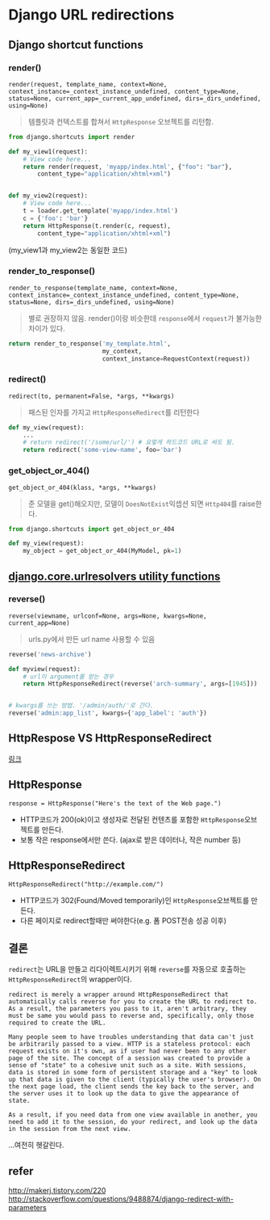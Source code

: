 
# Django URL redirections

## Django shortcut functions
### render()
`render(request, template_name, context=None, context_instance=_context_instance_undefined, content_type=None, status=None, current_app=_current_app_undefined, dirs=_dirs_undefined, using=None)`
> 템플릿과 컨텍스트를 합쳐서 `HttpResponse` 오브젝트를 리턴함.

```python
from django.shortcuts import render

def my_view1(request):
    # View code here...
    return render(request, 'myapp/index.html', {"foo": "bar"},
        content_type="application/xhtml+xml")


def my_view2(request):
    # View code here...
    t = loader.get_template('myapp/index.html')
    c = {'foo': 'bar'}
    return HttpResponse(t.render(c, request),
        content_type="application/xhtml+xml")
```
(my_view1과 my_view2는 동일한 코드)

### render_to_response()
`render_to_response(template_name, context=None, context_instance=_context_instance_undefined, content_type=None, status=None, dirs=_dirs_undefined, using=None)`
> 별로 권장하지 않음. render()이랑 비슷한데 `response`에서 `request`가 불가능한 차이가 있다.

```python
return render_to_response('my_template.html',
                          my_context,
                          context_instance=RequestContext(request))
```

### redirect()
`redirect(to, permanent=False, *args, **kwargs)`
> 패스된 인자를 가지고 `HttpResponseRedirect`를 리턴한다

```python
def my_view(request):
    ...
    # return redirect('/some/url/') # 요렇게 하드코드 URL로 써도 됨.
    return redirect('some-view-name', foo='bar')

```

### get_object_or_404()
`get_object_or_404(klass, *args, **kwargs)`
> 준 모델을 get()해오지만, 모델이 `DoesNotExist`익셉션 되면 `Http404`를 raise한다.

```python
from django.shortcuts import get_object_or_404

def my_view(request):
    my_object = get_object_or_404(MyModel, pk=1)
```

## [django.core.urlresolvers utility functions](https://docs.djangoproject.com/en/1.9/ref/urlresolvers/)
### reverse()
`reverse(viewname, urlconf=None, args=None, kwargs=None, current_app=None)`
> urls.py에서 만든 url name 사용할 수 있음

```python
reverse('news-archive')

def myview(request):
    # url이 argument를 받는 경우
    return HttpResponseRedirect(reverse('arch-summary', args=[1945])) 


# kwargs를 쓰는 방법. '/admin/auth/'로 간다.
reverse('admin:app_list', kwargs={'app_label': 'auth'})
```


## HttpRespose VS HttpResponseRedirect
[링크](http://stackoverflow.com/questions/1921523/django-what-is-the-difference-b-w-httpresponse-vs-httpresponseredirect-vs-rende)
## HttpResponse
`response = HttpResponse("Here's the text of the Web page.")`
- HTTP코드가 200(ok)이고 생성자로 전달된 컨텐츠를 포함한 `HttpResponse`오브젝트를 만든다.
- 보통 작은 response에서만 쓴다. (ajax로 받은 데이터나, 작은 number 등)

## HttpResponseRedirect
`HttpResponseRedirect("http://example.com/")`
- HTTP코드가 302(Found/Moved temporarily)인 `HttpResponse`오브젝트를 만든다.
- 다른 페이지로 redirect할때만 써야한다(e.g. 폼 POST전송 성공 이후)

## 결론
`redirect`는 URL을 만들고 리다이렉트시키기 위해 `reverse`를 자동으로 호출하는 `HttpResponseRedirect`의 wrapper이다. 

```
redirect is merely a wrapper around HttpResponseRedirect that automatically calls reverse for you to create the URL to redirect to. As a result, the parameters you pass to it, aren't arbitrary, they must be same you would pass to reverse and, specifically, only those required to create the URL.

Many people seem to have troubles understanding that data can't just be arbitrarily passed to a view. HTTP is a stateless protocol: each request exists on it's own, as if user had never been to any other page of the site. The concept of a session was created to provide a sense of "state" to a cohesive unit such as a site. With sessions, data is stored in some form of persistent storage and a "key" to look up that data is given to the client (typically the user's browser). On the next page load, the client sends the key back to the server, and the server uses it to look up the data to give the appearance of state.

As a result, if you need data from one view available in another, you need to add it to the session, do your redirect, and look up the data in the session from the next view.
```

...여전히 헷갈린다.

## refer
http://makerj.tistory.com/220
http://stackoverflow.com/questions/9488874/django-redirect-with-parameters

